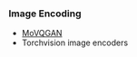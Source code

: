 
### Image Encoding

- [MoVQGAN](https://github.com/ai-forever/MoVQGAN)
- Torchvision image encoders